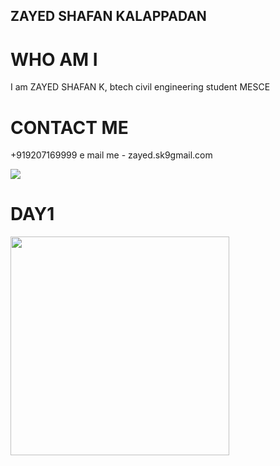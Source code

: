 ## ZAYED SHAFAN KALAPPADAN 
# WHO AM I 
I am ZAYED SHAFAN K, btech civil engineering student MESCE


# CONTACT ME 
+919207169999
e mail me - zayed.sk9gmail.com



<img src=https://github.com/zayedshafank/zayedshafank.github.io/blob/master/IMG-20170804-WA0051%5B1%5D.jpg>

# DAY1
<img src="your_relative_path_here" width="350"/>

